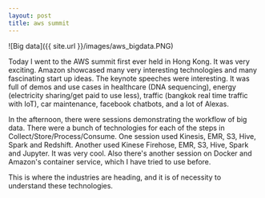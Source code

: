 ```yaml
---
layout: post
title: aws summit
---
```


![Big data]({{ site.url }}/images/aws_bigdata.PNG)

Today I went to the AWS summit first ever held in Hong Kong. It was very exciting. Amazon showcased many very interesting technologies and many fascinating start up ideas. The keynote speeches were interesting. It was full of demos and use cases in healthcare (DNA sequencing), energy (electricity sharing/get paid to use less), traffic (bangkok real time traffic with IoT), car maintenance, facebook chatbots, and a lot of Alexas. 

In the afternoon, there were sessions demonstrating the workflow of big data. There were a bunch of technologies for each of the steps in Collect/Store/Process/Consume. One session used Kinesis, EMR, S3, Hive, Spark and Redshift. Another used Kinese Firehose, EMR, S3, Hive, Spark and Jupyter. It was very cool. Also there's another session on Docker and Amazon's container service, which I have tried to use before.

This is where the industries are heading, and it is of necessity to understand these technologies. 

